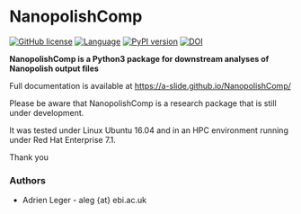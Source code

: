 # NanopolishComp

[![GitHub license](https://img.shields.io/github/license/a-slide/NanopolishComp.svg)](https://github.com/a-slide/NanopolishComp/blob/master/LICENSE)
[![Language](https://img.shields.io/badge/Language-Python3-yellow.svg)](https://www.python.org/)
[![PyPI version](https://badge.fury.io/py/NanopolishComp.svg)](https://badge.fury.io/py/NanopolishComp)
[![DOI](https://zenodo.org/badge/144169864.svg)](https://zenodo.org/badge/latestdoi/144169864)

**NanopolishComp is a Python3 package for downstream analyses of Nanopolish output files**

Full documentation is available at https://a-slide.github.io/NanopolishComp/

Please be aware that NanopolishComp is a research package that is still under development.

It was tested under Linux Ubuntu 16.04 and in an HPC environment running under Red Hat Enterprise 7.1.

Thank you

### Authors

* Adrien Leger - aleg {at} ebi.ac.uk
